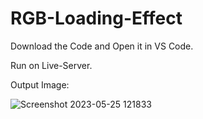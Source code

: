 # RGB-Loading-Effect

Download the Code and Open it in VS Code. 

Run on Live-Server.

Output Image:

![Screenshot 2023-05-25 121833](https://github.com/rohanmr/RGB-Loading-Effect/assets/122428641/517652fa-4869-47a5-970b-1bae6f62f6e3)


